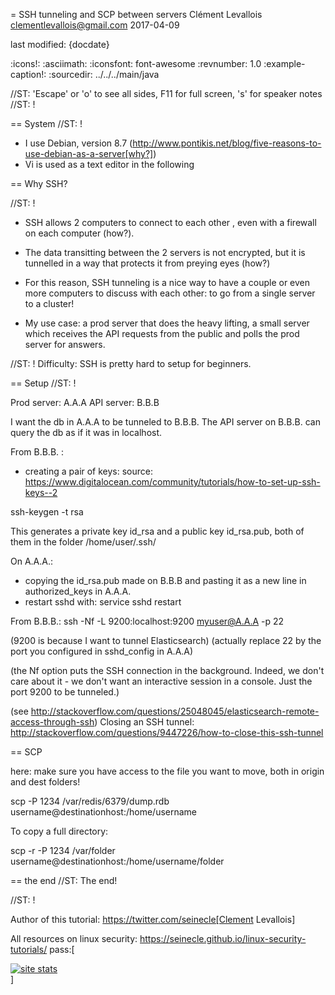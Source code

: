 = SSH tunneling and SCP between servers
Clément Levallois <clementlevallois@gmail.com>
2017-04-09

last modified: {docdate}

:icons!:
:asciimath:
:iconsfont:   font-awesome
:revnumber: 1.0
:example-caption!:
:sourcedir: ../../../main/java

//ST: 'Escape' or 'o' to see all sides, F11 for full screen, 's' for speaker notes
//ST: !

== System
//ST: !

- I use Debian, version 8.7 (http://www.pontikis.net/blog/five-reasons-to-use-debian-as-a-server[why?])
- Vi is used as a text editor in the following


== Why SSH?

//ST: !
- SSH allows 2 computers to connect to each other , even with a firewall on each computer (how?).
- The data transitting between the 2 servers is not encrypted, but it is tunnelled in a way that protects it from preying eyes (how?)
- For this reason, SSH tunneling is a nice way to have a couple or even more computers to discuss with each other: to go from a single server to a cluster!

- My use case: a prod server that does the heavy lifting, a small server which receives the API requests from the public and polls the prod server for answers.


//ST: !
Difficulty: SSH is pretty hard to setup for beginners.

== Setup
//ST: !

Prod server: A.A.A
API server: B.B.B

I want the db in A.A.A to be tunneled to B.B.B. The API server on B.B.B. can query the db as if it was in localhost.

From B.B.B. :
- creating a pair of keys:
source: https://www.digitalocean.com/community/tutorials/how-to-set-up-ssh-keys--2

 ssh-keygen -t rsa

This generates a private key id_rsa and a public key id_rsa.pub, both of them in the folder /home/user/.ssh/


On A.A.A.:
- copying the id_rsa.pub made on B.B.B and pasting it as a new line in authorized_keys in A.A.A.
- restart sshd with: service sshd restart

From B.B.B.:
ssh -Nf -L 9200:localhost:9200 myuser@A.A.A -p 22

(9200 is because I want to tunnel Elasticsearch)
(actually replace 22 by the port you configured in sshd_config in A.A.A)

(the Nf option puts the SSH connection in the background. Indeed, we don't care about it - we don't want an interactive session in a console. Just the port 9200 to be tunneled.)

(see http://stackoverflow.com/questions/25048045/elasticsearch-remote-access-through-ssh)
Closing an SSH tunnel:
http://stackoverflow.com/questions/9447226/how-to-close-this-ssh-tunnel

== SCP

here: make sure you have access to the file you want to move, both in origin and dest folders!

scp -P 1234 /var/redis/6379/dump.rdb username@destinationhost:/home/username

To copy a full directory:

scp -r -P 1234 /var/folder username@destinationhost:/home/username/folder


== the end
//ST: The end!

//ST: !

Author of this tutorial: https://twitter.com/seinecle[Clement Levallois]

All resources on linux security: https://seinecle.github.io/linux-security-tutorials/
pass:[    <!-- Start of StatCounter Code for Default Guide -->
    <script type="text/javascript">
        var sc_project = 11304288;
        var sc_invisible = 1;
        var sc_security = "4ace8383";
        var scJsHost = (("https:" == document.location.protocol) ?
            "https://secure." : "http://www.");
        document.write("<sc" + "ript type='text/javascript' src='" +
            scJsHost +
            "statcounter.com/counter/counter.js'></" + "script>");
    </script>
    <noscript><div class="statcounter"><a title="site stats"
    href="http://statcounter.com/" target="_blank"><img
    class="statcounter"
    src="//c.statcounter.com/11304288/0/4ace8383/1/" alt="site
    stats"></a></div></noscript>
    <!-- End of StatCounter Code for Default Guide -->]
